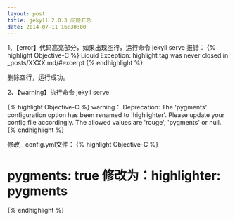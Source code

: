```yaml
---
layout: post
title: jekyll 2.0.3 问题汇总
date: 2014-07-11 16:30:00
---
```


1、【error】代码高亮部分，如果出现空行，运行命令 jekyll serve
报错：
{% highlight Objective-C %}
  Liquid Exception: highlight tag was never closed in _posts/XXXX.md/#excerpt
{% endhighlight %}

删除空行，运行成功。

2、【warning】执行命令 jekyll serve

{% highlight Objective-C %}
warning：
       Deprecation: The 'pygments' configuration option has been renamed to 'highlighter'. Please update your config file accordingly. The allowed values are 'rouge', 'pygments' or null.
{% endhighlight %}

修改__config.yml文件：
{% highlight Objective-C %}
# pygments:         true 修改为：highlighter:      pygments
{% endhighlight %}